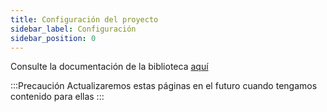 ```yaml
---
title: Configuración del proyecto
sidebar_label: Configuración
sidebar_position: 0
---
```


Consulte la documentación de la biblioteca [aquí](https://binary-com.github.io/deriv-api/)

:::Precaución
Actualizaremos estas páginas en el futuro cuando tengamos contenido para ellas
:::
